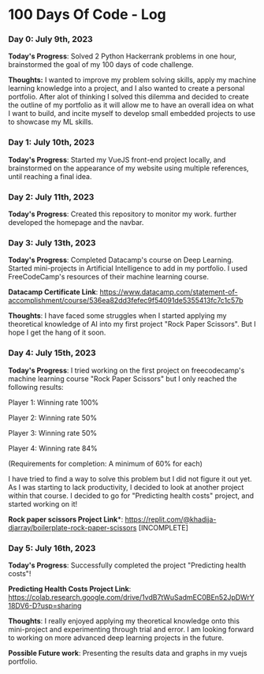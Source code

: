 # 100 Days Of Code - Log

### Day 0: July 9th, 2023 

**Today's Progress**: Solved 2 Python Hackerrank problems in one hour, brainstormed the goal of my 100 days of code challenge.

**Thoughts:** I wanted to improve my problem solving skills, apply my machine learning knowledge into a project, and I also wanted to create a personal portfolio. After alot of thinking I solved this dilemma and decided to create the outline of my portfolio as it will allow me to have an overall idea on what I want to build, and incite myself to develop small embedded projects to use to showcase my ML skills.

### Day 1: July 10th, 2023

**Today's Progress**: Started my VueJS front-end project locally, and brainstormed on the appearance of my website using multiple references, until reaching a final idea.

### Day 2: July 11th, 2023

**Today's Progress**: Created this repository to monitor my work. further developed the homepage and the navbar.

### Day 3: July 13th, 2023

**Today's Progress**: Completed Datacamp's course on Deep Learning. Started mini-projects in Artificial Intelligence to add in my portfolio. I used FreeCodeCamp's resources of their machine learning course.

**Datacamp Certificate Link**: https://www.datacamp.com/statement-of-accomplishment/course/536ea82dd3fefec9f54091de5355413fc7c1c57b

**Thoughts**:  I have faced some struggles when I started applying my theoretical knowledge of AI into my first project "Rock Paper Scissors". But I hope I get the hang of it soon.

### Day 4: July 15th, 2023

**Today's Progress**: I tried working on the first project on freecodecamp's machine learning course "Rock Paper Scissors" but I only reached the following results:

Player 1: Winning rate 100%

Player 2: Winning rate 50%

Player 3: Winning rate 50%

Player 4: Winning rate 84%

(Requirements for completion: A minimum of 60% for each)

I have tried to find a way to solve this problem but I did not figure it out yet. As I was starting to lack productivity, I decided to look at another project within that course. I decided to go for "Predicting health costs" project, and started working on it!

**Rock paper scissors Project Link***: https://replit.com/@khadija-djarray/boilerplate-rock-paper-scissors [INCOMPLETE]

### Day 5: July 16th, 2023

**Today's Progress**: Successfully completed the project "Predicting health costs"! 

**Predicting Health Costs Project Link**: https://colab.research.google.com/drive/1vdB7tWuSadmEC0BEn52JpDWrY18DV6-D?usp=sharing

**Thoughts**: I really enjoyed applying my theoretical knowledge onto this mini-project and experimenting through trial and error. I am looking forward to working on more advanced deep learning projects in the future. 

**Possible Future work**: Presenting the results data and graphs in my vuejs portfolio.

